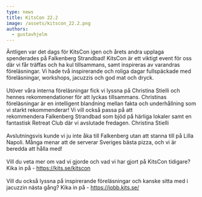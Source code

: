 ```yaml
---
type: news
title: KitsCon 22.2
image: /assets/kitscon_22.2.png
authors:
  - gustavhjelm
---
```

Äntligen var det dags för KitsCon igen och årets andra upplaga spenderades på Falkenberg Strandbad! KitsCon är ett viktigt event för oss där vi får träffas och ha kul tillsammans, samt inspireras av varandras föreläsningar. Vi hade två inspirerande och roliga dagar fullspäckade med föreläsningar, workshops, jacuzzis och god mat och dryck.\
\
Utöver våra interna föreläsningar fick vi lyssna på [](https://www.linkedin.com/in/ACoAAAPy8nsBZAdAjM260us1vqv5gPik7uWN_2k)Christina Stielli och hennes rekommendationer för att lyckas tillsammans. Christinas föreläsningar är en intelligent blandning mellan fakta och underhållning som vi starkt rekommenderar! Vi vill också passa på att rekommendera [](https://www.linkedin.com/company/falkenberg-strandbad/)Falkenberg Strandbad som bjöd på härliga lokaler samt en fantastisk Retreat Club där vi avslutade fredagen. Christina Stielli\
\
Avslutningsvis kunde vi ju inte åka till Falkenberg utan att stanna till på Lilla Napoli. Många menar att de serverar Sveriges bästa pizza, och vi är beredda att hålla med!\
\
Vill du veta mer om vad vi gjorde och vad vi har gjort på KitsCon tidigare? Kika in på - <https://kits.se/kitscon>\
\
Vill du också lyssna på inspirerande föreläsningar och kanske sitta med i jacuzzin nästa gång? Kika in på - <https://jobb.kits.se/>
